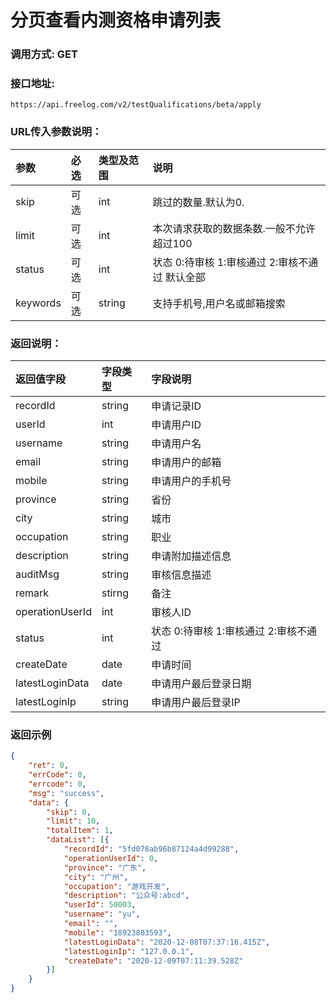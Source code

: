 # 分页查看内测资格申请列表



### 调用方式: GET



### 接口地址:

```
https://api.freelog.com/v2/testQualifications/beta/apply
```



### URL传入参数说明：

| 参数 | 必选 | 类型及范围 | 说明 |
| :--- | :--- | :--- | :--- |
| skip | 可选 | int  | 跳过的数量.默认为0.                      |
| limit | 可选| int  | 本次请求获取的数据条数.一般不允许超过100 |
| status | 可选 | int | 状态 0:待审核 1:审核通过 2:审核不通过  默认全部 |
| keywords | 可选 | string | 支持手机号,用户名或邮箱搜索 |



### 返回说明：

| 返回值字段 | 字段类型 | 字段说明 |
| :--- | :--- | :--- |
| recordId | string |  申请记录ID |
| userId | int | 申请用户ID |
| username | string | 申请用户名 |
| email | string | 申请用户的邮箱 |
| mobile | string | 申请用户的手机号 |
| province | string | 省份 |
| city | string | 城市 |
| occupation | string | 职业 |
| description | string | 申请附加描述信息 |
| auditMsg | string | 审核信息描述 |
| remark | stirng | 备注 |
| operationUserId | int | 审核人ID |
| status | int | 状态  0:待审核 1:审核通过 2:审核不通过 |
| createDate | date | 申请时间 |
| latestLoginData | date | 申请用户最后登录日期 |
| latestLoginIp | string | 申请用户最后登录IP |



### 返回示例

```json
{
	"ret": 0,
	"errCode": 0,
	"errcode": 0,
	"msg": "success",
	"data": {
		"skip": 0,
		"limit": 10,
		"totalItem": 1,
		"dataList": [{
			"recordId": "5fd078ab96b87124a4d99288",
			"operationUserId": 0,
			"province": "广东",
			"city": "广州",
			"occupation": "游戏开发",
			"description": "公众号:abcd",
			"userId": 50003,
			"username": "yu",
			"email": "",
			"mobile": "18923803593",
			"latestLoginData": "2020-12-08T07:37:16.415Z",
			"latestLoginIp": "127.0.0.1",
			"createDate": "2020-12-09T07:11:39.528Z"
		}]
	}
}
```

